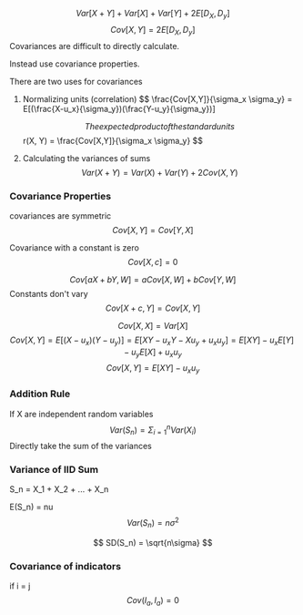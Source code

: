 
$$
Var[X+Y] + Var[X] + Var[Y] + 2E[D_X,D_y]
$$
$$
 Cov[X,Y] = 2E[D_X,D_y]
$$
Covariances are difficult to directly calculate.

Instead use covariance properties.

There are two uses for covariances
1. Normalizing units (correlation)
	$$
	\frac{Cov[X,Y]}{\sigma_x \sigma_y} = E[(\frac{X-u_x}{\sigma_y})(\frac{Y-u_y}{\sigma_y})]
		
	$$
	The expected product of the standard units
	$$
	r(X, Y) = \frac{Cov[X,Y]}{\sigma_x \sigma_y}
	$$
2. Calculating the variances of sums
	$$
	Var(X+Y) = Var(X) + Var(Y) + 2Cov(X, Y)  
	 $$
### Covariance Properties

covariances are symmetric
$$
Cov[X,Y] = Cov[Y, X]
$$

Covariance with a constant is zero
$$
Cov[X, c] = 0
$$

$$
Cov[aX + bY, W] = aCov[X, W] + bCov[Y, W]
$$
Constants don't vary
$$
Cov[X+c, Y] = Cov[X, Y]
$$

$$
Cov[X, X] = Var[X]
$$
$$
Cov[X, Y] = E[(X-u_x)(Y-u_y)] = E[XY-u_xY - Xu_y + u_xu_y] = E[XY] - u_xE[Y] - u_y E[X] + u_x u_y
$$
$$
Cov[X, Y] = E[XY] - u_x u_y
$$

### Addition Rule
If X are independent random variables
$$
 Var(S_n) = \Sigma_{i=1}^{n} Var(X_i)
$$
Directly take the sum of the variances

### Variance of IID Sum
S_n = X_1 + X_2 + ... + X_n

E(S_n) = nu
$$
Var(S_n) = n\sigma^2 
$$

$$
SD(S_n) = \sqrt{n\sigma}
$$

### Covariance of indicators

if i = j
$$
Cov(I_a, I_a) = 0 
$$

